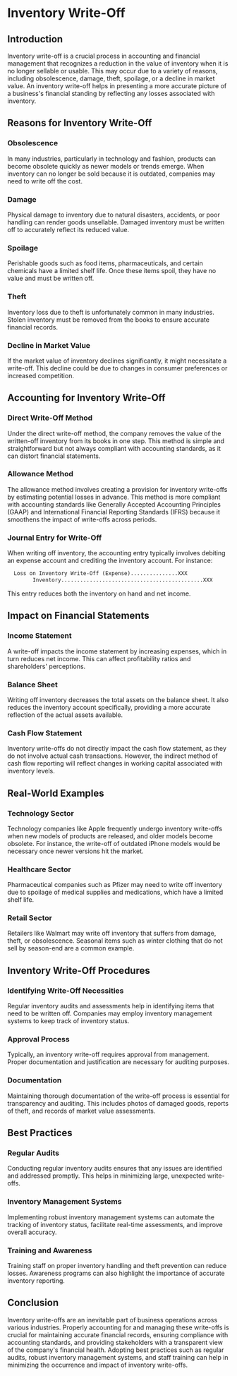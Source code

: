 # Inventory Write-Off

## Introduction
Inventory write-off is a crucial process in accounting and financial management that recognizes a reduction in the value of inventory when it is no longer sellable or usable. This may occur due to a variety of reasons, including obsolescence, damage, theft, spoilage, or a decline in market value. An inventory write-off helps in presenting a more accurate picture of a business's financial standing by reflecting any losses associated with inventory.

## Reasons for Inventory Write-Off

### Obsolescence
In many industries, particularly in technology and fashion, products can become obsolete quickly as newer models or trends emerge. When inventory can no longer be sold because it is outdated, companies may need to write off the cost.

### Damage
Physical damage to inventory due to natural disasters, accidents, or poor handling can render goods unsellable. Damaged inventory must be written off to accurately reflect its reduced value.

### Spoilage
Perishable goods such as food items, pharmaceuticals, and certain chemicals have a limited shelf life. Once these items spoil, they have no value and must be written off.

### Theft
Inventory loss due to theft is unfortunately common in many industries. Stolen inventory must be removed from the books to ensure accurate financial records.

### Decline in Market Value
If the market value of inventory declines significantly, it might necessitate a write-off. This decline could be due to changes in consumer preferences or increased competition.

## Accounting for Inventory Write-Off

### Direct Write-Off Method
Under the direct write-off method, the company removes the value of the written-off inventory from its books in one step. This method is simple and straightforward but not always compliant with accounting standards, as it can distort financial statements.

### Allowance Method
The allowance method involves creating a provision for inventory write-offs by estimating potential losses in advance. This method is more compliant with accounting standards like Generally Accepted Accounting Principles (GAAP) and International Financial Reporting Standards (IFRS) because it smoothens the impact of write-offs across periods.

### Journal Entry for Write-Off
When writing off inventory, the accounting entry typically involves debiting an expense account and crediting the inventory account. For instance:
```markdown
  Loss on Inventory Write-Off (Expense)...............XXX
        Inventory.............................................XXX
```
This entry reduces both the inventory on hand and net income.

## Impact on Financial Statements

### Income Statement
A write-off impacts the income statement by increasing expenses, which in turn reduces net income. This can affect profitability ratios and shareholders' perceptions.

### Balance Sheet
Writing off inventory decreases the total assets on the balance sheet. It also reduces the inventory account specifically, providing a more accurate reflection of the actual assets available.

### Cash Flow Statement
Inventory write-offs do not directly impact the cash flow statement, as they do not involve actual cash transactions. However, the indirect method of cash flow reporting will reflect changes in working capital associated with inventory levels.

## Real-World Examples

### Technology Sector
Technology companies like Apple frequently undergo inventory write-offs when new models of products are released, and older models become obsolete. For instance, the write-off of outdated iPhone models would be necessary once newer versions hit the market.

### Healthcare Sector
Pharmaceutical companies such as Pfizer may need to write off inventory due to spoilage of medical supplies and medications, which have a limited shelf life.

### Retail Sector
Retailers like Walmart may write off inventory that suffers from damage, theft, or obsolescence. Seasonal items such as winter clothing that do not sell by season-end are a common example.

## Inventory Write-Off Procedures

### Identifying Write-Off Necessities
Regular inventory audits and assessments help in identifying items that need to be written off. Companies may employ inventory management systems to keep track of inventory status.

### Approval Process
Typically, an inventory write-off requires approval from management. Proper documentation and justification are necessary for auditing purposes.

### Documentation
Maintaining thorough documentation of the write-off process is essential for transparency and auditing. This includes photos of damaged goods, reports of theft, and records of market value assessments.

## Best Practices

### Regular Audits
Conducting regular inventory audits ensures that any issues are identified and addressed promptly. This helps in minimizing large, unexpected write-offs.

### Inventory Management Systems
Implementing robust inventory management systems can automate the tracking of inventory status, facilitate real-time assessments, and improve overall accuracy.

### Training and Awareness
Training staff on proper inventory handling and theft prevention can reduce losses. Awareness programs can also highlight the importance of accurate inventory reporting.

## Conclusion
Inventory write-offs are an inevitable part of business operations across various industries. Properly accounting for and managing these write-offs is crucial for maintaining accurate financial records, ensuring compliance with accounting standards, and providing stakeholders with a transparent view of the company's financial health. Adopting best practices such as regular audits, robust inventory management systems, and staff training can help in minimizing the occurrence and impact of inventory write-offs.